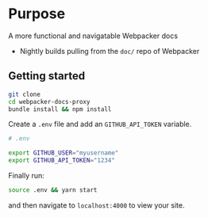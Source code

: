 # Purpose

A more functional and navigatable Webpacker docs

- Nightly builds pulling from the `doc/` repo of Webpacker

## Getting started

```bash
git clone
cd webpacker-docs-proxy
bundle install && npm install
```

Create a `.env` file and add an `GITHUB_API_TOKEN` variable.

```bash
# .env

export GITHUB_USER="myusername"
export GITHUB_API_TOKEN="1234"
```

Finally run:

```bash
source .env && yarn start
```

and then navigate to `localhost:4000` to view your site.
